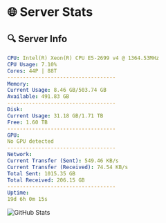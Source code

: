 # 🌐 Server Stats
## 🔍 Server Info
```yaml
CPU: Intel(R) Xeon(R) CPU E5-2699 v4 @ 1364.53MHz
CPU Usage: 7.10%
Cores: 44P | 88T
-----------------------------------
Memory:
Current Usage: 8.46 GB/503.74 GB
Available: 491.83 GB
-----------------------------------
Disk:
Current Usage: 31.18 GB/1.71 TB
Free: 1.60 TB
-----------------------------------
GPU:
No GPU detected
-----------------------------------
Network:
Current Transfer (Sent): 549.46 KB/s
Current Transfer (Received): 74.54 KB/s
Total Sent: 1015.35 GB
Total Received: 206.15 GB
-----------------------------------
Uptime:
19d 6h 0m 15s
```
![GitHub Stats](https://img.shields.io/badge/Updated-2025-05-08_23:09:03-blue)